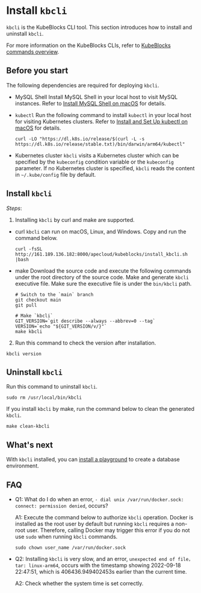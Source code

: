 # Install `kbcli`

`kbcli` is the KubeBlocks CLI tool. This section introduces how to install and uninstall `kbcli`. 

For more information on the KubeBlocks CLIs, refer to [KubeBlocks commands overview](../cli/kubeblocks%20commands%20overview.md).

## Before you start

The following dependencies are required for deploying `kbcli`.

- MySQL Shell
  Install MySQL Shell in your local host to visit MySQL instances. Refer to [Install MySQL Shell on macOS](https://dev.mysql.com/doc/mysql-shell/8.0/en/mysql-shell-install-macos-quick.html) for details.

- `kubectl`
  Run the following command to install `kubectl` in your local host for visiting Kubernetes clusters. Refer to [Install and Set Up kubectl on macOS](https://kubernetes.io/docs/tasks/tools/install-kubectl-macos/) for details.

    ```
    curl -LO "https://dl.k8s.io/release/$(curl -L -s https://dl.k8s.io/release/stable.txt)/bin/darwin/arm64/kubectl"
    ```

- Kubernetes cluster
  `kbcli` visits a Kubernetes cluster which can be specified by the `kubeconfig` condition variable or the `kubeconfig` parameter. If no Kubernetes cluster is specified, `kbcli` reads the content in `~/.kube/config` file by default.

## Install `kbcli`

_Steps_:
1. Installing `kbcli` by curl and make are supported.

  - curl
  `kbcli` can run on macOS, Linux, and Windows. Copy and run the command below.
    ```
    curl -fsSL http://161.189.136.182:8000/apecloud/kubeblocks/install_kbcli.sh |bash
    ```

   - make
    Download the source code and execute the following commands under the root directory of the source code. Make and generate `kbcli` executive file. Make sure the executive file is under the `bin/kbcli` path.

      ```
      # Switch to the `main` branch
      git checkout main
      git pull

      # Make `kbcli`
      GIT_VERSION=`git describe --always --abbrev=0 --tag`
      VERSION=`echo "${GIT_VERSION/v/}"`
      make kbcli
      ```

2. Run this command to check the version after installation.
  ```
  kbcli version
  ```

## Uninstall `kbcli`

Run this command to uninstall `kbcli`.

```
sudo rm /usr/local/bin/kbcli
```

If you install `kbcli` by make, run the command below to clean the generated `kbcli`.

```
make clean-kbcli
```

## What's next

With `kbcli` installed, you can [install a playground](install_playground.md) to create a database environment.


## FAQ

- Q1: What do I do when an error, `- dial unix /var/run/docker.sock: connect: permission denied`, occurs?
  
  A1: 
  Execute the command below to authorize `kbcli` operation. 
  Docker is installed as the root user by default but running `kbcli` requires a non-root user. Therefore, calling Docker may trigger this error if you do not use `sudo` when running `kbcli` commands.

  ```
  sudo chown user_name /var/run/docker.sock
  ```

- Q2: Installing `kbcli` is very slow, and an error, `unexpected end of file，tar: linux-arm64`, occurs with the timestamp showing 2022-09-18 22:47:51, which is 406436.949402453s earlier than the current time.
  
  A2:
  Check whether the system time is set correctly.